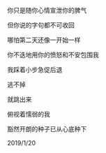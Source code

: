 你只是随你心情宣泄你的脾气

但你说的字句都不可收回

哪怕第二天还像一开始一样

你不迭地用你的愤怒和不安包围我

我踩着小步急促后退

逃不掉

就跳出来

俯视着懦弱的我

豁然开朗的种子已从心底种下

2019/1/20